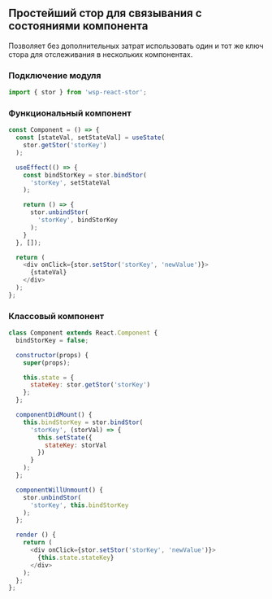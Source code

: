 ## Простейший стор для связывания с состояниями компонента
Позволяет без дополнительных затрат использовать один и тот же ключ стора для отслеживания в нескольких компонентах.


### Подключение модуля
```js
import { stor } from 'wsp-react-stor';
```


### Функциональный компонент
```js
const Component = () => {
  const [stateVal, setStateVal] = useState(
    stor.getStor('storKey')
  );

  useEffect(() => {
    const bindStorKey = stor.bindStor(
      'storKey', setStateVal
    );

    return () => {
      stor.unbindStor(
        'storKey', bindStorKey
      );
    }
  }, []);

  return (
    <div onClick={stor.setStor('storKey', 'newValue')}>
      {stateVal}
    </div>
  );
};
```


### Классовый компонент
```js
class Component extends React.Component {
  bindStorKey = false;

  constructor(props) {
    super(props);

    this.state = {
      stateKey: stor.getStor('storKey')
    };
  };

  componentDidMount() {
    this.bindStorKey = stor.bindStor(
      'storKey', (storVal) => {
        this.setState({
          stateKey: storVal
        })
      }
    );
  };

  componentWillUnmount() {
    stor.unbindStor(
      'storKey', this.bindStorKey
    );
  };

  render () {
    return (
      <div onClick={stor.setStor('storKey', 'newValue')}>
        {this.state.stateKey}
      </div>
    );
  };
};
```
